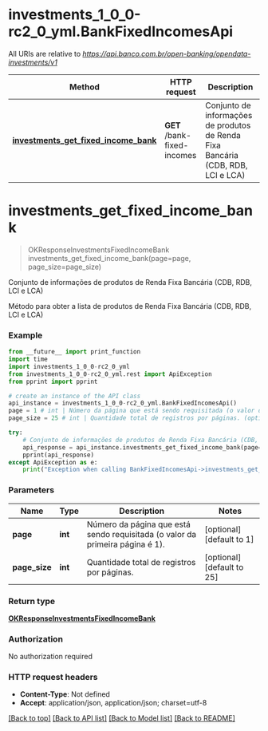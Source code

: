 # investments_1_0_0-rc2_0_yml.BankFixedIncomesApi

All URIs are relative to *https://api.banco.com.br/open-banking/opendata-investments/v1*

Method | HTTP request | Description
------------- | ------------- | -------------
[**investments_get_fixed_income_bank**](BankFixedIncomesApi.md#investments_get_fixed_income_bank) | **GET** /bank-fixed-incomes | Conjunto de informações de produtos de Renda Fixa Bancária (CDB, RDB, LCI e LCA)

# **investments_get_fixed_income_bank**
> OKResponseInvestmentsFixedIncomeBank investments_get_fixed_income_bank(page=page, page_size=page_size)

Conjunto de informações de produtos de Renda Fixa Bancária (CDB, RDB, LCI e LCA)

Método para obter a lista de produtos de Renda Fixa Bancária (CDB, RDB, LCI e LCA)

### Example
```python
from __future__ import print_function
import time
import investments_1_0_0-rc2_0_yml
from investments_1_0_0-rc2_0_yml.rest import ApiException
from pprint import pprint

# create an instance of the API class
api_instance = investments_1_0_0-rc2_0_yml.BankFixedIncomesApi()
page = 1 # int | Número da página que está sendo requisitada (o valor da primeira página é 1). (optional) (default to 1)
page_size = 25 # int | Quantidade total de registros por páginas. (optional) (default to 25)

try:
    # Conjunto de informações de produtos de Renda Fixa Bancária (CDB, RDB, LCI e LCA)
    api_response = api_instance.investments_get_fixed_income_bank(page=page, page_size=page_size)
    pprint(api_response)
except ApiException as e:
    print("Exception when calling BankFixedIncomesApi->investments_get_fixed_income_bank: %s\n" % e)
```

### Parameters

Name | Type | Description  | Notes
------------- | ------------- | ------------- | -------------
 **page** | **int**| Número da página que está sendo requisitada (o valor da primeira página é 1). | [optional] [default to 1]
 **page_size** | **int**| Quantidade total de registros por páginas. | [optional] [default to 25]

### Return type

[**OKResponseInvestmentsFixedIncomeBank**](OKResponseInvestmentsFixedIncomeBank.md)

### Authorization

No authorization required

### HTTP request headers

 - **Content-Type**: Not defined
 - **Accept**: application/json, application/json; charset=utf-8

[[Back to top]](#) [[Back to API list]](../README.md#documentation-for-api-endpoints) [[Back to Model list]](../README.md#documentation-for-models) [[Back to README]](../README.md)

